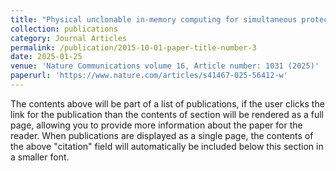 ```yaml
---
title: "Physical unclonable in-memory computing for simultaneous protecting private data and deep learning models"
collection: publications
category: Journal Articles
permalink: /publication/2015-10-01-paper-title-number-3
date: 2025-01-25
venue: 'Nature Communications volume 16, Article number: 1031 (2025)'
paperurl: 'https://www.nature.com/articles/s41467-025-56412-w'
---
```


The contents above will be part of a list of publications, if the user clicks the link for the publication than the contents of section will be rendered as a full page, allowing you to provide more information about the paper for the reader. When publications are displayed as a single page, the contents of the above "citation" field will automatically be included below this section in a smaller font.
